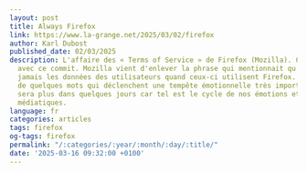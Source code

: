 ```yaml
---
layout: post
title: Always Firefox
link: https://www.la-grange.net/2025/03/02/firefox
author: Karl Dubost
published_date: 02/03/2025
description: L'affaire des « Terms of Service » de Firefox (Mozilla). Cela commence
  avec ce commit. Mozilla vient d'enlever la phrase qui mentionnait qu'ils ne vendraient
  jamais les données des utilisateurs quand ceux-ci utilisent Firefox. C'est une séquence
  de quelques mots qui déclenchent une tempête émotionnelle très importante, qui ne
  sera plus dans quelques jours car tel est le cycle de nos émotions et de nos obfuscations
  médiatiques.
language: fr
categories: articles
tags: firefox
og-tags: firefox
permalink: "/:categories/:year/:month/:day/:title/"
date: '2025-03-16 09:32:00 +0100'
---
```

